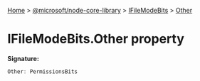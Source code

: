 [Home](./index) &gt; [@microsoft/node-core-library](./node-core-library.md) &gt; [IFileModeBits](./node-core-library.ifilemodebits.md) &gt; [Other](./node-core-library.ifilemodebits.other.md)

# IFileModeBits.Other property


**Signature:**
```javascript
Other: PermissionsBits
```

